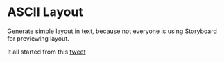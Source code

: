 # ASCII Layout

Generate simple layout in text, because not everyone is using Storyboard for previewing layout.

It all started from this [tweet](https://twitter.com/lexrus/status/765798277598117889)
